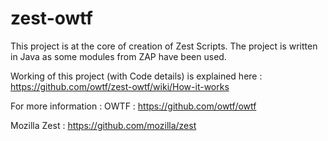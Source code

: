 zest-owtf
=========
This project is at the core of creation of Zest Scripts. 
The project is written in Java as some modules from ZAP have been used.

Working of this project (with Code details) is explained here : https://github.com/owtf/zest-owtf/wiki/How-it-works

For more information :
OWTF : https://github.com/owtf/owtf

Mozilla Zest : https://github.com/mozilla/zest
